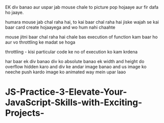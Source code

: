 EK div banao aur uspar jab mouse chale to picture pop hojaaye aur fir dafa ho jaaye.

humara mouse jab chal raha hai, to kai baar chal raha hai jiske wajah se kai baar card create hojaayega and wo hum nahi chaahte

mouse jitni baar chal raha hai chale bas execution of function kam baar ho 
aur vo throttling ke madat se hoga 

throttling - kisi particular code ke no of execution ko kam krdena

har baar ek div banao 
div ko absolute banao ek width and height do overflow hidden karo 
and div ke andar image banao and us image ko neeche push kardo 
image ko animated way mein upar laao 

# JS-Practice-3-Elevate-Your-JavaScript-Skills-with-Exciting-Projects-
